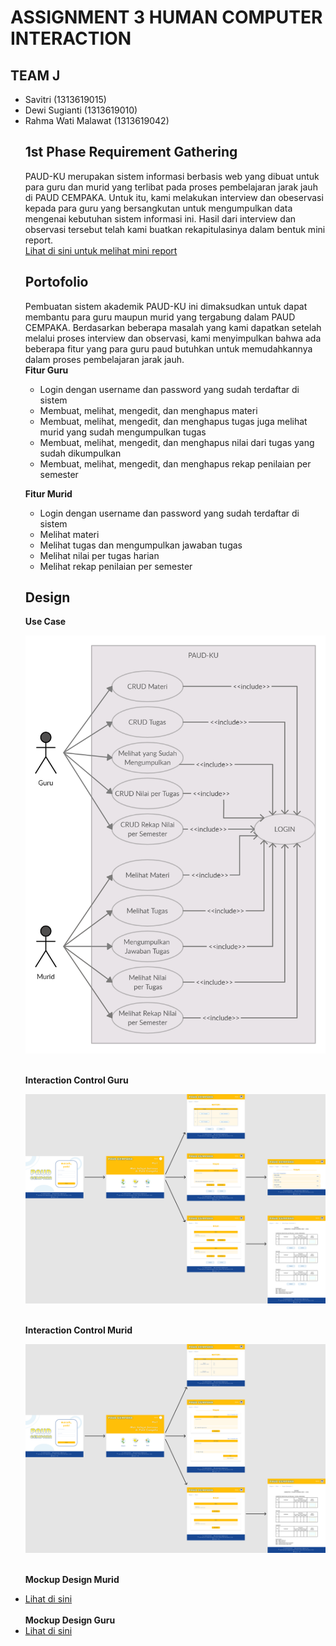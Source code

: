 <h1> ASSIGNMENT 3 HUMAN COMPUTER INTERACTION </h1>
<h2>TEAM J</h2>
<ul>
  <li>Savitri (1313619015)</li>
  <li>Dewi Sugianti (1313619010)</li>
  <li>Rahma Wati Malawat (1313619042)</li>
  
  <h2>1st Phase Requirement Gathering</h2>
 PAUD-KU merupakan sistem informasi berbasis web yang dibuat untuk para guru dan murid yang terlibat pada proses pembelajaran jarak jauh di PAUD CEMPAKA. Untuk itu, kami melakukan interview dan obeservasi kepada para guru yang bersangkutan untuk mengumpulkan data mengenai kebutuhan sistem informasi ini. Hasil dari interview dan observasi tersebut telah kami buatkan rekapitulasinya dalam bentuk mini report.<br>
<a href="">Lihat di sini untuk melihat mini report</a>

  <h2>Portofolio</h2>
Pembuatan sistem akademik PAUD-KU ini dimaksudkan untuk dapat membantu para guru maupun murid yang tergabung dalam PAUD CEMPAKA. Berdasarkan beberapa masalah yang kami dapatkan setelah melalui proses interview dan observasi, kami menyimpulkan bahwa ada beberapa fitur yang para guru paud butuhkan untuk memudahkannya dalam proses pembelajaran jarak jauh.<br>
<b>Fitur Guru</b>
<ul>
  <li>Login dengan username dan password yang sudah terdaftar di sistem</li>
  <li>Membuat, melihat, mengedit, dan menghapus materi </li>
  <li>Membuat, melihat, mengedit, dan menghapus tugas juga melihat murid yang sudah mengumpulkan tugas </li>
  <li>Membuat, melihat, mengedit, dan menghapus nilai dari tugas yang sudah dikumpulkan</li>
  <li>Membuat, melihat, mengedit, dan menghapus rekap penilaian per semester </li>
</ul>

<b>Fitur Murid</b>
<ul>
  <li>Login dengan username dan password yang sudah terdaftar di sistem </li>
  <li>Melihat materi </li>
  <li>Melihat tugas dan mengumpulkan jawaban tugas</li>
  <li>Melihat nilai per tugas harian</li>
  <li>Melihat rekap penilaian per semester</li>
</ul>

<h2>Design</h2>
<b> Use Case</b><br>


![Use Case](use_case.jpg)


<br><b> Interaction Control Guru</b><br>

![Interaction Control Guru](PAUD-KU_guru.png)


<br><b> Interaction Control Murid</b><br>

![Interaction Control Murid](PAUD-KU_murid.png)

<br><b> Mockup Design Murid</b><br>
       <li><a href = "https://github.com/dewsgnt/PAUD-KU/tree/main/mockup_design_guru">Lihat di sini </a></li><br>
<b> Mockup Design Guru</b><br>
       <li><a href="https://github.com/dewsgnt/PAUD-KU/tree/main/mockup_design_murid">Lihat di sini </a></li>




    
    
    
    
    
    
    
    
    
    
    
    
    
    
    
    
    
  
 
